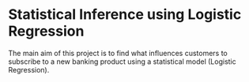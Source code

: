 # Statistical Inference using Logistic Regression

The main aim of this project is to find what influences customers to subscribe to a new banking product using a statistical model (Logistic Regression).
